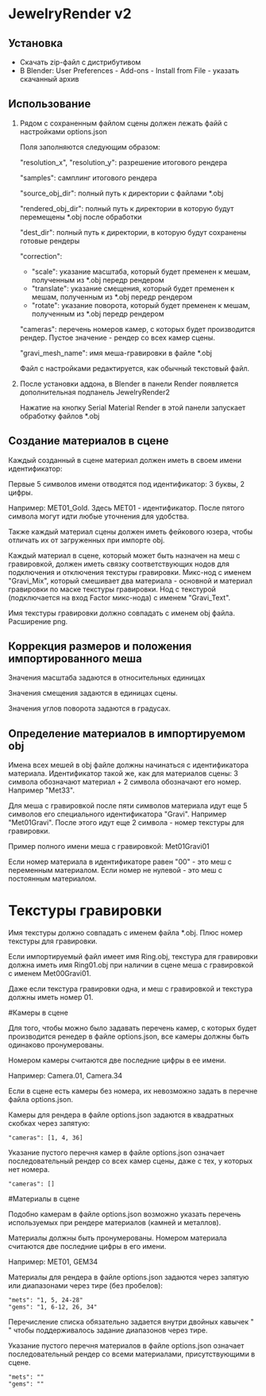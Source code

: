 # JewelryRender v2


Установка
-

- Скачать zip-файл с дистрибутивом
- В Blender: User Preferences - Add-ons - Install from File - указать скачанный архив


Использование
-

1. Рядом с сохраненным файлом сцены должен лежать файй с настройками options.json

    Поля заполняются следующим образом:

    "resolution_x", "resolution_y": разрешение итогового рендера

    "samples": самплинг итогового рендера

    "source_obj_dir": полный путь к директории с файлами *.obj

    "rendered_obj_dir": полный путь к директории в которую будут перемещены *.obj после обработки

    "dest_dir": полный путь к директории, в которую будут сохранены готовые рендеры

    "correction":

    - "scale": указание масштаба, который будет пременен к мешам, полученным из  *.obj передр рендером
    - "translate": указание смещения, который будет пременен к мешам, полученным из  *.obj передр рендером
    - "rotate": указание поворота, который будет пременен к мешам, полученным из  *.obj передр рендером

    "cameras": перечень номеров камер, с которых будет производится рендер. Пустое значение - рендер со всех камер сцены.

    "gravi_mesh_name": имя меша-гравировки в файле *.obj

    Файл с настройками редактируется, как обычный текстовый файл.

2. После установки аддона, в Blender в панели Render появляется дополнительная подпанель JewelryRender2

    Нажатие на кнопку Serial Material Render в этой панели запускает обработку файлов *.obj


Создание материалов в сцене
-
Каждый созданный в сцене материал должен иметь в своем имени идентификатор:

Первые 5 символов имени отводятся под идентификатор: 3 буквы, 2 цифры.

Например: MET01_Gold. Здесь MET01 - идентификатор. После пятого символа могут идти любые уточнения для удобства.

Также каждый материал сцены должен иметь фейкового юзера, чтобы отличать их от загруженных при импорте obj.

Каждый материал в сцене, который может быть назначен на меш с гравировкой, должен иметь связку соответствующих нодов для подключения и отключения текстуры гравировки. Микс-нод с именем "Gravi_Mix", который смешивает два материала - основной и материал гравировки по маске текстуры гравировки. Нод с текстурой (подключается на вход Factor микс-нода) с именем "Gravi_Text".

Имя текстуры гравировки должно совпадать с именем obj файла. Расширение png.

Коррекция размеров и положения импортированного меша
-
Значения масштаба задаются в относительных единицах

Значения смещения задаются в единицах сцены.

Значения углов поворота задаются в градусах.

Определение материалов в импортируемом obj
-
Имена всех мешей в obj файле должны начинаться с идентификатора материала. Идентификатор такой же, как для материалов сцены: 3 символа обозначают материал + 2 символа обозначают его номер. Например "Met33".

Для меша с гравировкой после пяти символов материала идут еще 5 символов его специального идентификатора "Gravi". Например "Met01Gravi". После этого идут еще 2 символа - номер текстуры для гравировки.

Пример полного имени меша с гравировкой: Met01Gravi01 

Если номер материала в идентификаторе равен "00" - это меш с переменным материалом. Если номер не нулевой - это меш с постоянным материалом.

# Текстуры гравировки

Имя текстуры должно совпадать с именем файла *.obj. Плюс номер текстуры для гравировки.

Если импортируемый файл имеет имя Ring.obj, текстура для гравировки должна иметь имя Ring01.obj при наличии в сцене меша с гравировкой с именем Met00Gravi01.

Даже если текстура гравировки одна, и меш с гравировкой и текстура должны иметь номер 01.

#Камеры в сцене

Для того, чтобы можно было задавать перечень камер, с которых будет производится ренедер в файле options.json, все камеры должны быть одинаково пронумерованы.

Номером камеры считаются две последние цифры в ее имени.

Например: Camera.01, Camera.34

Если в сцене есть камеры без номера, их невозможно задать в перечне файла options.json.

Камеры для рендера в файле options.json задаются в квадратных скобках через запятую:

    "cameras": [1, 4, 36]

Указание пустого перечня камер в файле options.json означает последовательный рендер со всех камер сцены, даже с тех, у которых нет номера.

    "cameras": []
   
#Материалы в сцене

Подобно камерам в файле options.json возможно указать перечень используемых при рендере материалов (камней и металлов).

Материалы должны быть пронумерованы. Номером материала считаются две последние цифры в его имени.

Например: MET01, GEM34

Материалы для рендера в файле options.json задаются через запятую или диапазонами через тире (без пробелов):

    "mets": "1, 5, 24-28"
    "gems": "1, 6-12, 26, 34"

Перечисление списка обязательно задается внутри двойных кавычек " " чтобы поддерживалось задание диапазонов через тире.

Указание пустого перечня материалов в файле options.json означает последовательный рендер со всеми материалами, присутствующими в сцене.

    "mets": ""
    "gems": ""
